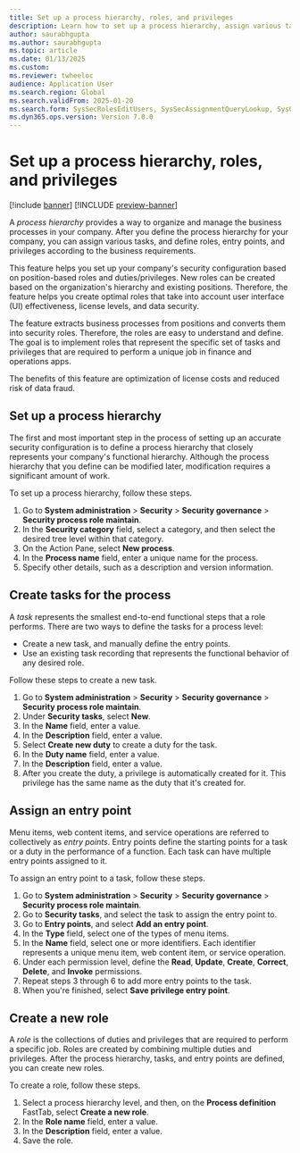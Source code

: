 ```yaml
--- 
title: Set up a process hierarchy, roles, and privileges
description: Learn how to set up a process hierarchy, assign various tasks, and define roles, entry points, and privileges.
author: saurabhgupta
ms.author: saurabhgupta
ms.topic: article
ms.date: 01/13/2025
ms.custom: 
ms.reviewer: twheeloc
audience: Application User
ms.search.region: Global
ms.search.validFrom: 2025-01-20
ms.search.form: SysSecRolesEditUsers, SysSecAssignmentQueryLookup, SysQueryForm, SysSecRoleExcludeUsers
ms.dyn365.ops.version: Version 7.0.0 
---
```


# Set up a process hierarchy, roles, and privileges

[!include [banner](../../../finance/includes/banner.md)]
[!INCLUDE [preview-banner](~/../shared-content/shared/preview-includes/preview-banner.md)]

A *process hierarchy* provides a way to organize and manage the business processes in your company. After you define the process hierarchy for your company, you can assign various tasks, and define roles, entry points, and privileges according to the business requirements.

This feature helps you set up your company's security configuration based on position-based roles and duties/privileges. New roles can be created based on the organization's hierarchy and existing positions. Therefore, the feature helps you create optimal roles that take into account user interface (UI) effectiveness, license levels, and data security.

The feature extracts business processes from positions and converts them into security roles. Therefore, the roles are easy to understand and define. The goal is to implement roles that represent the specific set of tasks and privileges that are required to perform a unique job in finance and operations apps.

The benefits of this feature are optimization of license costs and reduced risk of data fraud.

## Set up a process hierarchy 

The first and most important step in the process of setting up an accurate security configuration is to define a process hierarchy that closely represents your company's functional hierarchy. Although the process hierarchy that you define can be modified later, modification requires a significant amount of work.

To set up a process hierarchy, follow these steps.

1. Go to **System administration** \> **Security** \> **Security governance** \> **Security process role maintain**.
1. In the **Security category** field, select a category, and then select the desired tree level within that category.
1. On the Action Pane, select **New process**.
1. In the **Process name** field, enter a unique name for the process.
1. Specify other details, such as a description and version information.

## Create tasks for the process

A *task* represents the smallest end-to-end functional steps that a role performs. There are two ways to define the tasks for a process level:

- Create a new task, and manually define the entry points.
- Use an existing task recording that represents the functional behavior of any desired role.

Follow these steps to create a new task.

1. Go to **System administration** \> **Security** \> **Security governance** \> **Security process role maintain**.
1. Under **Security tasks**, select **New**.
1. In the **Name** field, enter a value.
1. In the **Description** field, enter a value.
1. Select **Create new duty** to create a duty for the task.
1. In the **Duty name** field, enter a value.
1. In the **Description** field, enter a value.
1. After you create the duty, a privilege is automatically created for it. This privilege has the same name as the duty that it's created for.

## Assign an entry point 

Menu items, web content items, and service operations are referred to collectively as *entry points*. Entry points define the starting points for a task or a duty in the performance of a function. Each task can have multiple entry points assigned to it.

To assign an entry point to a task, follow these steps.

1. Go to **System administration** \> **Security** \> **Security governance** \> **Security process role maintain**.
1. Go to **Security tasks**, and select the task to assign the entry point to.
1. Go to **Entry points**, and select **Add an entry point**.
1. In the **Type** field, select one of the types of menu items.
1. In the **Name** field, select one or more identifiers. Each identifier represents a unique menu item, web content item, or service operation.
1. Under each permission level, define the **Read**, **Update**, **Create**, **Correct**, **Delete**, and **Invoke** permissions.
1. Repeat steps 3 through 6 to add more entry points to the task.
1. When you're finished, select **Save privilege entry point**.

## Create a new role

A *role* is the collections of duties and privileges that are required to perform a specific job. Roles are created by combining multiple duties and privileges. After the process hierarchy, tasks, and entry points are defined, you can create new roles.

To create a role, follow these steps.

1. Select a process hierarchy level, and then, on the **Process definition** FastTab, select **Create a new role**.
1. In the **Role name** field, enter a value.
1. In the **Description** field, enter a value.
1. Save the role.
